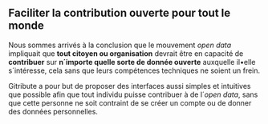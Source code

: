 
## Faciliter la contribution ouverte pour tout le monde

Nous sommes arrivés à la conclusion que le mouvement _open data_ impliquait que **tout citoyen ou organisation** devrait être en capacité de **contribuer** sur **n´importe quelle sorte de donnée ouverte** auxquelle il•elle s´intéresse, cela sans que leurs compétences techniques ne soient un frein.

Gitribute a pour but de proposer des interfaces aussi simples et intuitives que possible afin que tout individu puisse contribuer à de l´_open data_, sans que cette personne ne soit contraint de se créer un compte ou de donner des données personnelles.
